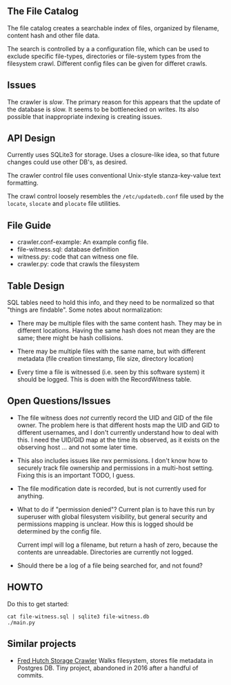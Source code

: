 The File Catalog
----------------
The file catalog creates a searchable index of files,
organized by filename, content hash and other file data.

The search is controlled by a a configuration file, which can be used
to exclude specific file-types, directories or file-system types from
the filesystem crawl. Different config files can be given for differet
crawls.

Issues
------
The crawler is *slow*. The primary reason for this appears that the
update of the database is slow. It seems to be bottlenecked on writes.
Its also possible that inappropriate indexing is creating issues.

API Design
----------
Currently uses SQLite3 for storage. Uses a closure-like idea, so that
future changes could use other DB's, as desired.

The crawler control file uses conventional Unix-style stanza-key-value
text formatting.

The crawl control loosely resembles the `/etc/updatedb.conf` file used
by the `locate`, `slocate` and `plocate` file utilities.

File Guide
----------
* crawler.conf-example: An example config file.
* file-witness.sql: database definition
* witness.py: code that can witness one file.
* crawler.py: code that crawls the filesystem

Table Design
------------
SQL tables need to hold this info, and they need to be normalized
so that "things are findable". Some notes about normalization:

* There may be multiple files with the same content hash. They
  may be in different locations. Having the same hash does not
  mean they are the same; there might be hash collisions.

* There may be multiple files with the same name, but with
  different metadata (file creation timestamp, file size,
  directory location)

* Every time a file is witnessed (i.e. seen by this software system)
  it should be logged. This is doen with the RecordWitness table.

Open Questions/Issues
---------------------
* The file witness does *not* currently record the UID and GID of the
  file owner. The problem here is that different hosts map the UID and
  GID to different usernames, and I don't currently understand how to
  deal with this. I need the UID/GID map at the time its observed, as
  it exists on the observing host ... and not some later time.

* This also includes issues like rwx permissions. I don't know how to
  securely track file ownership and permissions in a multi-host setting.
  Fixing this is an important TODO, I guess.

* The file modification date is recorded, but is not currently used for
  anything.

* What to do if "permission denied"? Current plan is to have this run
  by superuser with global filesystem visibility, but general security
  and permissions mapping is unclear. How this is logged should be
  determined by the config file.

  Current impl will log a filename, but return a hash of zero, because
  the contents are unreadable. Directories are currently not logged.

* Should there be a log of a file being searched for, and not found?


HOWTO
-----
Do this to get started:
```
cat file-witness.sql | sqlite3 file-witness.db
./main.py
```

Similar projects
----------------
* [Fred Hutch Storage Crawler](https://github.com/FredHutch/storage-crawler)
  Walks filesystem, stores file metadata in Postgres DB. Tiny project,
  abandoned in 2016 after a handful of commits.
